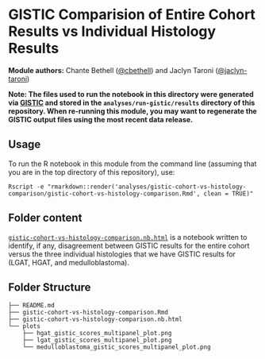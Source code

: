 # GISTIC Comparision of Entire Cohort Results vs Individual Histology Results

**Module authors:** Chante Bethell ([@cbethell](https://github.com/cbethell)) and Jaclyn Taroni ([@jaclyn-taroni](https://github.com/jaclyn-taroni))

**Note: The files used to run the notebook in this directory were generated via [GISTIC](https://github.com/AlexsLemonade/OpenPBTA-analysis/blob/master/doc/data-formats.md#gistic-output-file-formats) and stored in the `analyses/run-gistic/results` directory of this repository.
When re-running this module, you may want to regenerate the GISTIC output files using the most recent data release.**

## Usage

To run the R notebook in this module from the command line (assuming that you are in the top directory of this repository), use:

```
Rscript -e "rmarkdown::render('analyses/gistic-cohort-vs-histology-comparison/gistic-cohort-vs-histology-comparison.Rmd', clean = TRUE)"
```

## Folder content

[`gistic-cohort-vs-histology-comparison.nb.html`](https://alexslemonade.github.io/OpenPBTA-analysis/analyses/gistic-cohort-vs-histology-comparison/gistic-cohort-vs-histology-comparison.nb.html) is a notebook written to identify, if any, disagreement between GISTIC results for the entire cohort versus the three individual histologies that we have GISTIC results for (LGAT, HGAT, and medulloblastoma).

## Folder Structure

```
├── README.md
├── gistic-cohort-vs-histology-comparison.Rmd
├── gistic-cohort-vs-histology-comparison.nb.html
└── plots
    ├── hgat_gistic_scores_multipanel_plot.png
    ├── lgat_gistic_scores_multipanel_plot.png
    └── medulloblastoma_gistic_scores_multipanel_plot.png
```
